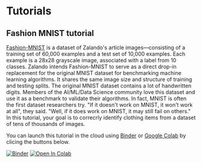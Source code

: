 # Tutorials

## Fashion MNIST tutorial

[Fashion-MNIST](https://www.kaggle.com/zalando-research/fashionmnist) is a dataset of Zalando's article images—consisting of a training set of 60,000 examples and a test set of 10,000 examples. Each example is a 28x28 grayscale image, associated with a label from 10 classes. Zalando intends Fashion-MNIST to serve as a direct drop-in replacement for the original MNIST dataset for benchmarking machine learning algorithms. It shares the same image size and structure of training and testing splits. The original MNIST dataset contains a lot of handwritten digits. Members of the AI/ML/Data Science community love this dataset and use it as a benchmark to validate their algorithms. In fact, MNIST is often the first dataset researchers try. "If it doesn't work on MNIST, it won't work at all", they said. "Well, if it does work on MNIST, it may still fail on others." In this tutorial, your goal is to correcrly identify clothing items from a dataset of tens of thousands of images.

You can launch this tutorial in the cloud using [Binder](https://mybinder.org/) or [Google Colab](https://colab.research.google.com/notebooks/welcome.ipynb) by clicing the buttons below.

[![Binder](https://mybinder.org/badge_logo.svg)](https://mybinder.org/v2/gh/kaust-vislab/pytorch-tutorials/master?filepath=fashion-mnist%2Fnotebooks%2Ffashion-mnist-tutorial.ipynb)
[![Open In Colab](https://colab.research.google.com/assets/colab-badge.svg)](https://colab.research.google.com/github/kaust-vislab/pytorch-tutorials/blob/master/fashion-mnist/notebooks/fashion-mnist-tutorial.ipynb)



